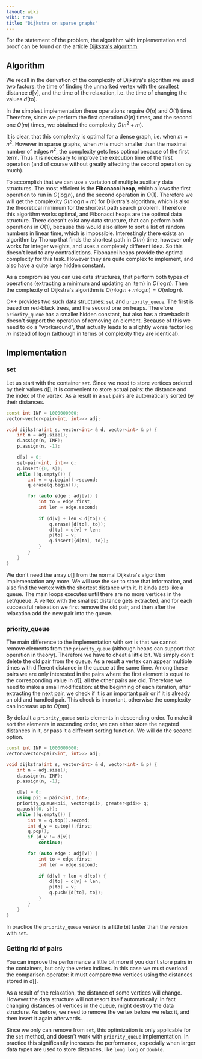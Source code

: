 ```yaml
---
layout: wiki
wiki: true
title: "Dijkstra on sparse graphs"
---
```



For the statement of the problem, the algorithm with implementation and proof can be found on the article [Dijkstra's algorithm](../graph/dijkstra).

## Algorithm

We recall in the derivation of the complexity of Dijkstra's algorithm we used two factors:
the time of finding the unmarked vertex with the smallest distance $d[v]$, and the time of the relaxation, i.e. the time of changing the values $d[\text{to}]$.

In the simplest implementation these operations require $O(n)$ and $O(1)$ time.
Therefore, since we perform the first operation $O(n)$ times, and the second one $O(m)$ times, we obtained the complexity $O(n^2 + m)$.

It is clear, that this complexity is optimal for a dense graph, i.e. when $m \approx n^2$.
However in sparse graphs, when $m$ is much smaller than the maximal number of edges $n^2$, the complexity gets less optimal because of the first term.
Thus it is necessary to improve the execution time of the first operation (and of course without greatly affecting the second operation by much).

To accomplish that we can use a variation of multiple auxiliary data structures.
The most efficient is the **Fibonacci heap**, which allows the first operation to run in $O(\log n)$, and the second operation in $O(1)$.
Therefore we will get the complexity $O(n \log n + m)$ for Dijkstra's algorithm, which is also the theoretical minimum for the shortest path search problem.
Therefore this algorithm works optimal, and Fibonacci heaps are the optimal data structure.
There doesn't exist any data structure, that can perform both operations in $O(1)$, because this would also allow to sort a list of random numbers in linear time, which is impossible.
Interestingly there exists an algorithm by Thorup that finds the shortest path in $O(m)$ time, however only works for integer weights, and uses a completely different idea.
So this doesn't lead to any contradictions.
Fibonacci heaps provide the optimal complexity for this task.
However they are quite complex to implement, and also have a quite large hidden constant.

As a compromise you can use data structures, that perform both types of operations (extracting a minimum and updating an item) in $O(\log n)$.
Then the complexity of Dijkstra's algorithm is $O(n \log n + m \log n) = O(m \log n)$.

C++ provides two such data structures: `set` and `priority_queue`.
The first is based on red-black trees, and the second one on heaps.
Therefore `priority_queue` has a smaller hidden constant, but also has a drawback:
it doesn't support the operation of removing an element.
Because of this we need to do a "workaround", that actually leads to a slightly worse factor $\log m$ instead of $\log n$ (although in terms of complexity they are identical).

## Implementation

### set

Let us start with the container `set`.
Since we need to store vertices ordered by their values $d[]$, it is convenient to store actual pairs: the distance and the index of the vertex.
As a result in a `set` pairs are automatically sorted by their distances.

```cpp
const int INF = 1000000000;
vector<vector<pair<int, int>>> adj;

void dijkstra(int s, vector<int> & d, vector<int> & p) {
    int n = adj.size();
    d.assign(n, INF);
    p.assign(n, -1);

    d[s] = 0;
    set<pair<int, int>> q;
    q.insert({0, s});
    while (!q.empty()) {
        int v = q.begin()->second;
        q.erase(q.begin());

        for (auto edge : adj[v]) {
            int to = edge.first;
            int len = edge.second;
            
            if (d[v] + len < d[to]) {
                q.erase({d[to], to});
                d[to] = d[v] + len;
                p[to] = v;
                q.insert({d[to], to});
            }
        }
    }
}
```

We don't need the array $u[]$ from the normal Dijkstra's algorithm implementation any more.
We will use the `set` to store that information, and also find the vertex with the shortest distance with it.
It kinda acts like a queue.
The main loops executes until there are no more vertices in the set/queue.
A vertex with the smallest distance gets extracted, and for each successful relaxation we first remove the old pair, and then after the relaxation add the new pair into the queue.

### priority_queue

The main difference to the implementation with `set` is that we cannot remove elements from the `priority_queue` (although heaps can support that operation in theory).
Therefore we have to cheat a little bit.
We simply don't delete the old pair from the queue.
As a result a vertex can appear multiple times with different distance in the queue at the same time.
Among these pairs we are only interested in the pairs where the first element is equal to the corresponding value in $d[]$, all the other pairs are old.
Therefore we need to make a small modification:
at the beginning of each iteration, after extracting the next pair, we check if it is an important pair or if it is already an old and handled pair.
This check is important, otherwise the complexity can increase up to $O(n m)$.

By default a `priority_queue` sorts elements in descending order.
To make it sort the elements in ascending order, we can either store the negated distances in it, or pass it a different sorting function.
We will do the second option.

```cpp
const int INF = 1000000000;
vector<vector<pair<int, int>>> adj;

void dijkstra(int s, vector<int> & d, vector<int> & p) {
    int n = adj.size();
    d.assign(n, INF);
    p.assign(n, -1);

    d[s] = 0;
    using pii = pair<int, int>;
    priority_queue<pii, vector<pii>, greater<pii>> q;
    q.push({0, s});
    while (!q.empty()) {
        int v = q.top().second;
        int d_v = q.top().first;
        q.pop();
        if (d_v != d[v])
            continue;

        for (auto edge : adj[v]) {
            int to = edge.first;
            int len = edge.second;
            
            if (d[v] + len < d[to]) {
                d[to] = d[v] + len;
                p[to] = v;
                q.push({d[to], to});
            }
        }
    }
}
```

In practice the `priority_queue` version is a little bit faster than the version with `set`.

### Getting rid of pairs

You can improve the performance a little bit more if you don't store pairs in the containers, but only the vertex indices.
In this case we must overload the comparison operator:
it must compare two vertices using the distances stored in $d[]$.

As a result of the relaxation, the distance of some vertices will change.
However the data structure will not resort itself automatically.
In fact changing distances of vertices in the queue, might destroy the data structure.
As before, we need to remove the vertex before we relax it, and then insert it again afterwards.

Since we only can remove from `set`, this optimization is only applicable for the `set` method, and doesn't work with `priority_queue` implementation.
In practice this significantly increases the performance, especially when larger data types are used to store distances, like `long long` or `double`.

